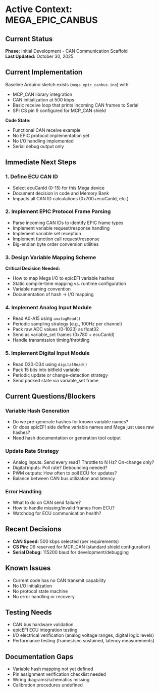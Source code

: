 # Active Context: MEGA_EPIC_CANBUS

## Current Status
**Phase:** Initial Development - CAN Communication Scaffold  
**Last Updated:** October 30, 2025

## Current Implementation
Baseline Arduino sketch exists (`mega_epic_canbus.ino`) with:
- MCP_CAN library integration
- CAN initialization at 500 kbps
- Basic receive loop that prints incoming CAN frames to Serial
- SPI CS pin 9 configured for MCP_CAN shield

**Code State:**
- Functional CAN receive example
- No EPIC protocol implementation yet
- No I/O handling implemented
- Serial debug output only

## Immediate Next Steps

### 1. Define ECU CAN ID
- Select ecuCanId (0-15) for this Mega device
- Document decision in code and Memory Bank
- Impacts all CAN ID calculations (0x700+ecuCanId, etc.)

### 2. Implement EPIC Protocol Frame Parsing
- Parse incoming CAN IDs to identify EPIC frame types
- Implement variable request/response handling
- Implement variable set reception
- Implement function call request/response
- Big-endian byte order conversion utilities

### 3. Design Variable Mapping Scheme
**Critical Decision Needed:**
- How to map Mega I/O to epicEFI variable hashes
- Static compile-time mapping vs. runtime configuration
- Variable naming convention
- Documentation of hash → I/O mapping

### 4. Implement Analog Input Module
- Read A0-A15 using `analogRead()`
- Periodic sampling strategy (e.g., 100Hz per channel)
- Pack raw ADC values (0-1023) as float32
- Send as variable_set frames (0x780 + ecuCanId)
- Handle transmission timing/throttling

### 5. Implement Digital Input Module
- Read D20-D34 using `digitalRead()`
- Pack 15 bits into bitfield variable
- Periodic update or change-detection strategy
- Send packed state via variable_set frame

## Current Questions/Blockers

### Variable Hash Generation
- Do we pre-generate hashes for known variable names?
- Or does epicEFI side define variable names and Mega just uses raw hashes?
- Need hash documentation or generation tool output

### Update Rate Strategy
- Analog inputs: Send every read? Throttle to N Hz? On-change only?
- Digital inputs: Poll rate? Debouncing needed?
- PWM outputs: How often to poll ECU for updates?
- Balance between CAN bus utilization and latency

### Error Handling
- What to do on CAN send failure?
- How to handle missing/invalid frames from ECU?
- Watchdog for ECU communication health?

## Recent Decisions
- **CAN Speed:** 500 kbps selected (per requirements)
- **CS Pin:** D9 reserved for MCP_CAN (standard shield configuration)
- **Serial Debug:** 115200 baud for development/debugging

## Known Issues
- Current code has no CAN transmit capability
- No I/O initialization
- No protocol state machine
- No error handling or recovery

## Testing Needs
- CAN bus hardware validation
- epicEFI ECU integration testing
- I/O electrical verification (analog voltage ranges, digital logic levels)
- Performance testing (frames/sec sustained, latency measurements)

## Documentation Gaps
- Variable hash mapping not yet defined
- Pin assignment verification checklist needed
- Wiring diagrams/schematics missing
- Calibration procedures undefined

